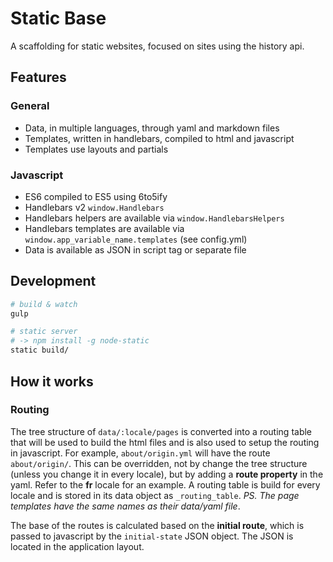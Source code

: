 # Static Base

A scaffolding for static websites, focused on sites using the history api.


## Features

### General

- Data, in multiple languages, through yaml and markdown files
- Templates, written in handlebars, compiled to html and javascript
- Templates use layouts and partials


### Javascript

- ES6 compiled to ES5 using 6to5ify
- Handlebars v2 `window.Handlebars`
- Handlebars helpers are available via `window.HandlebarsHelpers`
- Handlebars templates are available via `window.app_variable_name.templates` (see config.yml)
- Data is available as JSON in script tag or separate file



## Development

```bash
# build & watch
gulp

# static server
# -> npm install -g node-static
static build/
```



## How it works

### Routing

The tree structure of `data/:locale/pages` is converted into a routing table that will be used to build the html files and is also used to setup the routing in javascript. For example, `about/origin.yml` will have the route `about/origin/`. This can be overridden, not by change the tree structure (unless you change it in every locale), but by adding a __route property__ in the yaml. Refer to the __fr__ locale for an example. A routing table is build for every locale and is stored in its data object as `_routing_table`. _PS. The page templates have the same names as their data/yaml file_.

The base of the routes is calculated based on the __initial route__, which is passed to javascript by the `initial-state` JSON object. The JSON is located in the application layout.
